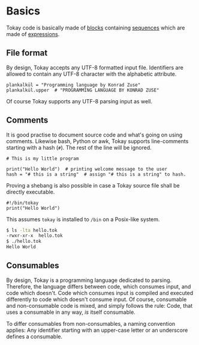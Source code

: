 # Basics

Tokay code is basically made of [blocks](blocks.md) containing [sequences](sequences.md) which are made of [expressions](expressions.md).

## File format

By design, Tokay accepts any UTF-8 formatted input file. Identifiers are allowed to contain any UTF-8 character with the alphabetic attribute.

```tokay
plankalkül = "Programming language by Konrad Zuse"
plankalkül.upper  # "PROGRAMMING LANGUAGE BY KONRAD ZUSE"
```

Of course Tokay supports any UTF-8 parsing input as well.

## Comments

It is good practise to document source code and what's going on using comments. Likewise bash, Python or awk, Tokay supports line-comments starting with a hash (`#`). The rest of the line will be ignored.

```tokay
# This is my little program

print("Hello World")  # printing welcome message to the user
hash = "# this is a string"  # assign "# this is a string" to hash.
```

Proving a shebang is also possible in case a Tokay source file shall be directly executable.

```tokay
#!/bin/tokay
print("Hello World")
```

This assumes `tokay` is installed to `/bin` on a Posix-like system.

```bash
$ ls -lta hello.tok
-rwxr-xr-x  hello.tok
$ ./hello.tok
Hello World
```

## Consumables

By design, Tokay is a programming language dedicated to parsing. Therefore, the language differs between code, which consumes input, and code which doesn't. Code which consumes input is compiled and executed differently to code which doesn't consume input. Of course, consumable and non-consumable code is mixed, and simply follows the rule: Code, that uses a consumable in any way, *is* itself consumable.

To differ consumables from non-consumables, a naming convention applies: Any identifier starting with an upper-case letter or an underscore defines a consumable.

